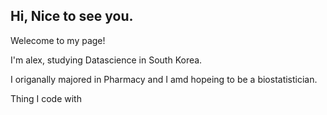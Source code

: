 ## Hi, Nice to see you.

Welecome to my page!

I'm alex, studying Datascience in South Korea. 


I origanally majored in Pharmacy and I amd hopeing to be a biostatistician.  

Thing I code with
